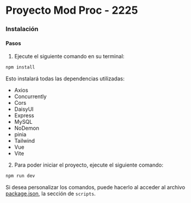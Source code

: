 # Proyecto Mod Proc - 2225
### Instalación

#### Pasos

1. Ejecute el siguiente comando en su terminal:
```bash
npm install
```

Esto instalará todas las dependencias utilizadas:
- Axios
- Concurrently
- Cors
- DaisyUI
- Express
- MySQL
- NoDemon
- pinia
- Tailwind
- Vue
- Vite

2. Para poder iniciar el proyecto, ejecute el siguiente comando:

```bash
npm run dev
```

Si desea personalizar los comandos, puede hacerlo al acceder al archivo [package.json](./package.json), la sección de ```scripts```.
